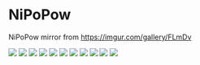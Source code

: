 # NiPoPow
NiPoPow mirror from https://imgur.com/gallery/FLmDv


<img src="0_KgohwOl.jpeg">	
 
<img src="1_1Bv32IT.jpeg">	
 
<img src="2_mDGdXZ1.jpeg">	
 
<img src="3_ApmaufT.jpeg">	
 
<img src="4_6YhlIpO.jpeg">	
 
<img src="5_GZLg1UC.jpeg">	
 
<img src="6_S7t9K1Y.jpeg">	
 
<img src="7_XQkPFZd.jpeg">	
 
<img src="8_W1EExUr.jpeg">	
 
<img src="9_JRAv5GO.jpeg">	
 
<img src="10_Yl6LKSu.jpeg">

